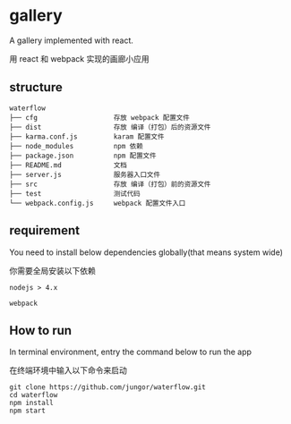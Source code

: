 # gallery

A gallery implemented with react.

用 react 和 webpack 实现的画廊小应用

## structure

```
waterflow
├── cfg                   存放 webpack 配置文件
├── dist                  存放 编译（打包）后的资源文件
├── karma.conf.js         karam 配置文件
├── node_modules          npm 依赖
├── package.json          npm 配置文件
├── README.md             文档
├── server.js             服务器入口文件
├── src                   存放 编译（打包）前的资源文件
├── test                  测试代码   
└── webpack.config.js     webpack 配置文件入口
```

## requirement

You need to install below dependencies globally(that means system wide)

你需要全局安装以下依赖

`nodejs > 4.x`

`webpack`


## How to run

In terminal environment, entry the command below to run the app

在终端环境中输入以下命令来启动

```
git clone https://github.com/jungor/waterflow.git
cd waterflow
npm install
npm start
```
